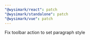 ```yaml
---
"@wysimark/react": patch
"@wysimark/standalone": patch
"@wysimark/vue": patch
---
```


Fix toolbar action to set paragraph style
